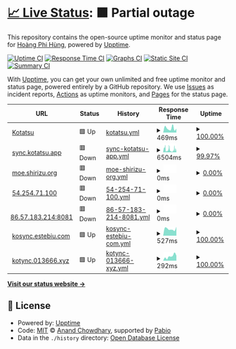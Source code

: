# [📈 Live Status](https://uptime.h4rs.site): <!--live status--> **🟧 Partial outage**

This repository contains the open-source uptime monitor and status page for [Hoàng Phi Hùng](https://uptime.h4rs.site), powered by [Upptime](https://github.com/upptime/upptime).

[![Uptime CI](https://github.com/hung319/uptime/workflows/Uptime%20CI/badge.svg)](https://github.com/hung319/uptime/actions?query=workflow%3A%22Uptime+CI%22)
[![Response Time CI](https://github.com/hung319/uptime/workflows/Response%20Time%20CI/badge.svg)](https://github.com/hung319/uptime/actions?query=workflow%3A%22Response+Time+CI%22)
[![Graphs CI](https://github.com/hung319/uptime/workflows/Graphs%20CI/badge.svg)](https://github.com/hung319/uptime/actions?query=workflow%3A%22Graphs+CI%22)
[![Static Site CI](https://github.com/hung319/uptime/workflows/Static%20Site%20CI/badge.svg)](https://github.com/hung319/uptime/actions?query=workflow%3A%22Static+Site+CI%22)
[![Summary CI](https://github.com/hung319/uptime/workflows/Summary%20CI/badge.svg)](https://github.com/hung319/uptime/actions?query=workflow%3A%22Summary+CI%22)

With [Upptime](https://upptime.js.org), you can get your own unlimited and free uptime monitor and status page, powered entirely by a GitHub repository. We use [Issues](https://github.com/hung319/uptime/issues) as incident reports, [Actions](https://github.com/hung319/uptime/actions) as uptime monitors, and [Pages](https://uptime.h4rs.site) for the status page.

<!--start: status pages-->
<!-- This summary is generated by Upptime (https://github.com/upptime/upptime) -->
<!-- Do not edit this manually, your changes will be overwritten -->
<!-- prettier-ignore -->
| URL | Status | History | Response Time | Uptime |
| --- | ------ | ------- | ------------- | ------ |
| <img alt="" src="https://icons.duckduckgo.com/ip3/kotatsu.app.ico" height="13"> [Kotatsu](https://kotatsu.app) | 🟩 Up | [kotatsu.yml](https://github.com/hung319/uptime/commits/HEAD/history/kotatsu.yml) | <details><summary><img alt="Response time graph" src="./graphs/kotatsu/response-time-week.png" height="20"> 469ms</summary><br><a href="https://uptime.h4rs.site/history/kotatsu"><img alt="Response time 379" src="https://img.shields.io/endpoint?url=https%3A%2F%2Fraw.githubusercontent.com%2Fhung319%2Fuptime%2FHEAD%2Fapi%2Fkotatsu%2Fresponse-time.json"></a><br><a href="https://uptime.h4rs.site/history/kotatsu"><img alt="24-hour response time 430" src="https://img.shields.io/endpoint?url=https%3A%2F%2Fraw.githubusercontent.com%2Fhung319%2Fuptime%2FHEAD%2Fapi%2Fkotatsu%2Fresponse-time-day.json"></a><br><a href="https://uptime.h4rs.site/history/kotatsu"><img alt="7-day response time 469" src="https://img.shields.io/endpoint?url=https%3A%2F%2Fraw.githubusercontent.com%2Fhung319%2Fuptime%2FHEAD%2Fapi%2Fkotatsu%2Fresponse-time-week.json"></a><br><a href="https://uptime.h4rs.site/history/kotatsu"><img alt="30-day response time 417" src="https://img.shields.io/endpoint?url=https%3A%2F%2Fraw.githubusercontent.com%2Fhung319%2Fuptime%2FHEAD%2Fapi%2Fkotatsu%2Fresponse-time-month.json"></a><br><a href="https://uptime.h4rs.site/history/kotatsu"><img alt="1-year response time 379" src="https://img.shields.io/endpoint?url=https%3A%2F%2Fraw.githubusercontent.com%2Fhung319%2Fuptime%2FHEAD%2Fapi%2Fkotatsu%2Fresponse-time-year.json"></a></details> | <details><summary><a href="https://uptime.h4rs.site/history/kotatsu">100.00%</a></summary><a href="https://uptime.h4rs.site/history/kotatsu"><img alt="All-time uptime 100.00%" src="https://img.shields.io/endpoint?url=https%3A%2F%2Fraw.githubusercontent.com%2Fhung319%2Fuptime%2FHEAD%2Fapi%2Fkotatsu%2Fuptime.json"></a><br><a href="https://uptime.h4rs.site/history/kotatsu"><img alt="24-hour uptime 100.00%" src="https://img.shields.io/endpoint?url=https%3A%2F%2Fraw.githubusercontent.com%2Fhung319%2Fuptime%2FHEAD%2Fapi%2Fkotatsu%2Fuptime-day.json"></a><br><a href="https://uptime.h4rs.site/history/kotatsu"><img alt="7-day uptime 100.00%" src="https://img.shields.io/endpoint?url=https%3A%2F%2Fraw.githubusercontent.com%2Fhung319%2Fuptime%2FHEAD%2Fapi%2Fkotatsu%2Fuptime-week.json"></a><br><a href="https://uptime.h4rs.site/history/kotatsu"><img alt="30-day uptime 100.00%" src="https://img.shields.io/endpoint?url=https%3A%2F%2Fraw.githubusercontent.com%2Fhung319%2Fuptime%2FHEAD%2Fapi%2Fkotatsu%2Fuptime-month.json"></a><br><a href="https://uptime.h4rs.site/history/kotatsu"><img alt="1-year uptime 100.00%" src="https://img.shields.io/endpoint?url=https%3A%2F%2Fraw.githubusercontent.com%2Fhung319%2Fuptime%2FHEAD%2Fapi%2Fkotatsu%2Fuptime-year.json"></a></details>
| <img alt="" src="https://icons.duckduckgo.com/ip3/sync.kotatsu.app.ico" height="13"> [sync.kotatsu.app](https://sync.kotatsu.app) | 🟥 Down | [sync-kotatsu-app.yml](https://github.com/hung319/uptime/commits/HEAD/history/sync-kotatsu-app.yml) | <details><summary><img alt="Response time graph" src="./graphs/sync-kotatsu-app/response-time-week.png" height="20"> 6504ms</summary><br><a href="https://uptime.h4rs.site/history/sync-kotatsu-app"><img alt="Response time 6869" src="https://img.shields.io/endpoint?url=https%3A%2F%2Fraw.githubusercontent.com%2Fhung319%2Fuptime%2FHEAD%2Fapi%2Fsync-kotatsu-app%2Fresponse-time.json"></a><br><a href="https://uptime.h4rs.site/history/sync-kotatsu-app"><img alt="24-hour response time 8850" src="https://img.shields.io/endpoint?url=https%3A%2F%2Fraw.githubusercontent.com%2Fhung319%2Fuptime%2FHEAD%2Fapi%2Fsync-kotatsu-app%2Fresponse-time-day.json"></a><br><a href="https://uptime.h4rs.site/history/sync-kotatsu-app"><img alt="7-day response time 6504" src="https://img.shields.io/endpoint?url=https%3A%2F%2Fraw.githubusercontent.com%2Fhung319%2Fuptime%2FHEAD%2Fapi%2Fsync-kotatsu-app%2Fresponse-time-week.json"></a><br><a href="https://uptime.h4rs.site/history/sync-kotatsu-app"><img alt="30-day response time 6713" src="https://img.shields.io/endpoint?url=https%3A%2F%2Fraw.githubusercontent.com%2Fhung319%2Fuptime%2FHEAD%2Fapi%2Fsync-kotatsu-app%2Fresponse-time-month.json"></a><br><a href="https://uptime.h4rs.site/history/sync-kotatsu-app"><img alt="1-year response time 6869" src="https://img.shields.io/endpoint?url=https%3A%2F%2Fraw.githubusercontent.com%2Fhung319%2Fuptime%2FHEAD%2Fapi%2Fsync-kotatsu-app%2Fresponse-time-year.json"></a></details> | <details><summary><a href="https://uptime.h4rs.site/history/sync-kotatsu-app">99.97%</a></summary><a href="https://uptime.h4rs.site/history/sync-kotatsu-app"><img alt="All-time uptime 96.37%" src="https://img.shields.io/endpoint?url=https%3A%2F%2Fraw.githubusercontent.com%2Fhung319%2Fuptime%2FHEAD%2Fapi%2Fsync-kotatsu-app%2Fuptime.json"></a><br><a href="https://uptime.h4rs.site/history/sync-kotatsu-app"><img alt="24-hour uptime 99.76%" src="https://img.shields.io/endpoint?url=https%3A%2F%2Fraw.githubusercontent.com%2Fhung319%2Fuptime%2FHEAD%2Fapi%2Fsync-kotatsu-app%2Fuptime-day.json"></a><br><a href="https://uptime.h4rs.site/history/sync-kotatsu-app"><img alt="7-day uptime 99.97%" src="https://img.shields.io/endpoint?url=https%3A%2F%2Fraw.githubusercontent.com%2Fhung319%2Fuptime%2FHEAD%2Fapi%2Fsync-kotatsu-app%2Fuptime-week.json"></a><br><a href="https://uptime.h4rs.site/history/sync-kotatsu-app"><img alt="30-day uptime 98.91%" src="https://img.shields.io/endpoint?url=https%3A%2F%2Fraw.githubusercontent.com%2Fhung319%2Fuptime%2FHEAD%2Fapi%2Fsync-kotatsu-app%2Fuptime-month.json"></a><br><a href="https://uptime.h4rs.site/history/sync-kotatsu-app"><img alt="1-year uptime 96.37%" src="https://img.shields.io/endpoint?url=https%3A%2F%2Fraw.githubusercontent.com%2Fhung319%2Fuptime%2FHEAD%2Fapi%2Fsync-kotatsu-app%2Fuptime-year.json"></a></details>
| <img alt="" src="https://icons.duckduckgo.com/ip3/moe.shirizu.org.ico" height="13"> [moe.shirizu.org](https://moe.shirizu.org) | 🟥 Down | [moe-shirizu-org.yml](https://github.com/hung319/uptime/commits/HEAD/history/moe-shirizu-org.yml) | <details><summary><img alt="Response time graph" src="./graphs/moe-shirizu-org/response-time-week.png" height="20"> 0ms</summary><br><a href="https://uptime.h4rs.site/history/moe-shirizu-org"><img alt="Response time 0" src="https://img.shields.io/endpoint?url=https%3A%2F%2Fraw.githubusercontent.com%2Fhung319%2Fuptime%2FHEAD%2Fapi%2Fmoe-shirizu-org%2Fresponse-time.json"></a><br><a href="https://uptime.h4rs.site/history/moe-shirizu-org"><img alt="24-hour response time 0" src="https://img.shields.io/endpoint?url=https%3A%2F%2Fraw.githubusercontent.com%2Fhung319%2Fuptime%2FHEAD%2Fapi%2Fmoe-shirizu-org%2Fresponse-time-day.json"></a><br><a href="https://uptime.h4rs.site/history/moe-shirizu-org"><img alt="7-day response time 0" src="https://img.shields.io/endpoint?url=https%3A%2F%2Fraw.githubusercontent.com%2Fhung319%2Fuptime%2FHEAD%2Fapi%2Fmoe-shirizu-org%2Fresponse-time-week.json"></a><br><a href="https://uptime.h4rs.site/history/moe-shirizu-org"><img alt="30-day response time 0" src="https://img.shields.io/endpoint?url=https%3A%2F%2Fraw.githubusercontent.com%2Fhung319%2Fuptime%2FHEAD%2Fapi%2Fmoe-shirizu-org%2Fresponse-time-month.json"></a><br><a href="https://uptime.h4rs.site/history/moe-shirizu-org"><img alt="1-year response time 0" src="https://img.shields.io/endpoint?url=https%3A%2F%2Fraw.githubusercontent.com%2Fhung319%2Fuptime%2FHEAD%2Fapi%2Fmoe-shirizu-org%2Fresponse-time-year.json"></a></details> | <details><summary><a href="https://uptime.h4rs.site/history/moe-shirizu-org">0.00%</a></summary><a href="https://uptime.h4rs.site/history/moe-shirizu-org"><img alt="All-time uptime 0.00%" src="https://img.shields.io/endpoint?url=https%3A%2F%2Fraw.githubusercontent.com%2Fhung319%2Fuptime%2FHEAD%2Fapi%2Fmoe-shirizu-org%2Fuptime.json"></a><br><a href="https://uptime.h4rs.site/history/moe-shirizu-org"><img alt="24-hour uptime 0.00%" src="https://img.shields.io/endpoint?url=https%3A%2F%2Fraw.githubusercontent.com%2Fhung319%2Fuptime%2FHEAD%2Fapi%2Fmoe-shirizu-org%2Fuptime-day.json"></a><br><a href="https://uptime.h4rs.site/history/moe-shirizu-org"><img alt="7-day uptime 0.00%" src="https://img.shields.io/endpoint?url=https%3A%2F%2Fraw.githubusercontent.com%2Fhung319%2Fuptime%2FHEAD%2Fapi%2Fmoe-shirizu-org%2Fuptime-week.json"></a><br><a href="https://uptime.h4rs.site/history/moe-shirizu-org"><img alt="30-day uptime 0.00%" src="https://img.shields.io/endpoint?url=https%3A%2F%2Fraw.githubusercontent.com%2Fhung319%2Fuptime%2FHEAD%2Fapi%2Fmoe-shirizu-org%2Fuptime-month.json"></a><br><a href="https://uptime.h4rs.site/history/moe-shirizu-org"><img alt="1-year uptime 0.00%" src="https://img.shields.io/endpoint?url=https%3A%2F%2Fraw.githubusercontent.com%2Fhung319%2Fuptime%2FHEAD%2Fapi%2Fmoe-shirizu-org%2Fuptime-year.json"></a></details>
| <img alt="" src="https://icons.duckduckgo.com/ip3/54.254.71.100.ico" height="13"> [54.254.71.100](http://54.254.71.100) | 🟥 Down | [54-254-71-100.yml](https://github.com/hung319/uptime/commits/HEAD/history/54-254-71-100.yml) | <details><summary><img alt="Response time graph" src="./graphs/54-254-71-100/response-time-week.png" height="20"> 0ms</summary><br><a href="https://uptime.h4rs.site/history/54-254-71-100"><img alt="Response time 409" src="https://img.shields.io/endpoint?url=https%3A%2F%2Fraw.githubusercontent.com%2Fhung319%2Fuptime%2FHEAD%2Fapi%2F54-254-71-100%2Fresponse-time.json"></a><br><a href="https://uptime.h4rs.site/history/54-254-71-100"><img alt="24-hour response time 0" src="https://img.shields.io/endpoint?url=https%3A%2F%2Fraw.githubusercontent.com%2Fhung319%2Fuptime%2FHEAD%2Fapi%2F54-254-71-100%2Fresponse-time-day.json"></a><br><a href="https://uptime.h4rs.site/history/54-254-71-100"><img alt="7-day response time 0" src="https://img.shields.io/endpoint?url=https%3A%2F%2Fraw.githubusercontent.com%2Fhung319%2Fuptime%2FHEAD%2Fapi%2F54-254-71-100%2Fresponse-time-week.json"></a><br><a href="https://uptime.h4rs.site/history/54-254-71-100"><img alt="30-day response time 0" src="https://img.shields.io/endpoint?url=https%3A%2F%2Fraw.githubusercontent.com%2Fhung319%2Fuptime%2FHEAD%2Fapi%2F54-254-71-100%2Fresponse-time-month.json"></a><br><a href="https://uptime.h4rs.site/history/54-254-71-100"><img alt="1-year response time 409" src="https://img.shields.io/endpoint?url=https%3A%2F%2Fraw.githubusercontent.com%2Fhung319%2Fuptime%2FHEAD%2Fapi%2F54-254-71-100%2Fresponse-time-year.json"></a></details> | <details><summary><a href="https://uptime.h4rs.site/history/54-254-71-100">0.00%</a></summary><a href="https://uptime.h4rs.site/history/54-254-71-100"><img alt="All-time uptime 0.24%" src="https://img.shields.io/endpoint?url=https%3A%2F%2Fraw.githubusercontent.com%2Fhung319%2Fuptime%2FHEAD%2Fapi%2F54-254-71-100%2Fuptime.json"></a><br><a href="https://uptime.h4rs.site/history/54-254-71-100"><img alt="24-hour uptime 0.00%" src="https://img.shields.io/endpoint?url=https%3A%2F%2Fraw.githubusercontent.com%2Fhung319%2Fuptime%2FHEAD%2Fapi%2F54-254-71-100%2Fuptime-day.json"></a><br><a href="https://uptime.h4rs.site/history/54-254-71-100"><img alt="7-day uptime 0.00%" src="https://img.shields.io/endpoint?url=https%3A%2F%2Fraw.githubusercontent.com%2Fhung319%2Fuptime%2FHEAD%2Fapi%2F54-254-71-100%2Fuptime-week.json"></a><br><a href="https://uptime.h4rs.site/history/54-254-71-100"><img alt="30-day uptime 0.00%" src="https://img.shields.io/endpoint?url=https%3A%2F%2Fraw.githubusercontent.com%2Fhung319%2Fuptime%2FHEAD%2Fapi%2F54-254-71-100%2Fuptime-month.json"></a><br><a href="https://uptime.h4rs.site/history/54-254-71-100"><img alt="1-year uptime 0.24%" src="https://img.shields.io/endpoint?url=https%3A%2F%2Fraw.githubusercontent.com%2Fhung319%2Fuptime%2FHEAD%2Fapi%2F54-254-71-100%2Fuptime-year.json"></a></details>
| <img alt="" src="https://icons.duckduckgo.com/ip3/86.57.183.214.ico" height="13"> [86.57.183.214:8081](http://86.57.183.214:8081) | 🟥 Down | [86-57-183-214-8081.yml](https://github.com/hung319/uptime/commits/HEAD/history/86-57-183-214-8081.yml) | <details><summary><img alt="Response time graph" src="./graphs/86-57-183-214-8081/response-time-week.png" height="20"> 0ms</summary><br><a href="https://uptime.h4rs.site/history/86-57-183-214-8081"><img alt="Response time 0" src="https://img.shields.io/endpoint?url=https%3A%2F%2Fraw.githubusercontent.com%2Fhung319%2Fuptime%2FHEAD%2Fapi%2F86-57-183-214-8081%2Fresponse-time.json"></a><br><a href="https://uptime.h4rs.site/history/86-57-183-214-8081"><img alt="24-hour response time 0" src="https://img.shields.io/endpoint?url=https%3A%2F%2Fraw.githubusercontent.com%2Fhung319%2Fuptime%2FHEAD%2Fapi%2F86-57-183-214-8081%2Fresponse-time-day.json"></a><br><a href="https://uptime.h4rs.site/history/86-57-183-214-8081"><img alt="7-day response time 0" src="https://img.shields.io/endpoint?url=https%3A%2F%2Fraw.githubusercontent.com%2Fhung319%2Fuptime%2FHEAD%2Fapi%2F86-57-183-214-8081%2Fresponse-time-week.json"></a><br><a href="https://uptime.h4rs.site/history/86-57-183-214-8081"><img alt="30-day response time 0" src="https://img.shields.io/endpoint?url=https%3A%2F%2Fraw.githubusercontent.com%2Fhung319%2Fuptime%2FHEAD%2Fapi%2F86-57-183-214-8081%2Fresponse-time-month.json"></a><br><a href="https://uptime.h4rs.site/history/86-57-183-214-8081"><img alt="1-year response time 0" src="https://img.shields.io/endpoint?url=https%3A%2F%2Fraw.githubusercontent.com%2Fhung319%2Fuptime%2FHEAD%2Fapi%2F86-57-183-214-8081%2Fresponse-time-year.json"></a></details> | <details><summary><a href="https://uptime.h4rs.site/history/86-57-183-214-8081">0.00%</a></summary><a href="https://uptime.h4rs.site/history/86-57-183-214-8081"><img alt="All-time uptime 0.00%" src="https://img.shields.io/endpoint?url=https%3A%2F%2Fraw.githubusercontent.com%2Fhung319%2Fuptime%2FHEAD%2Fapi%2F86-57-183-214-8081%2Fuptime.json"></a><br><a href="https://uptime.h4rs.site/history/86-57-183-214-8081"><img alt="24-hour uptime 0.00%" src="https://img.shields.io/endpoint?url=https%3A%2F%2Fraw.githubusercontent.com%2Fhung319%2Fuptime%2FHEAD%2Fapi%2F86-57-183-214-8081%2Fuptime-day.json"></a><br><a href="https://uptime.h4rs.site/history/86-57-183-214-8081"><img alt="7-day uptime 0.00%" src="https://img.shields.io/endpoint?url=https%3A%2F%2Fraw.githubusercontent.com%2Fhung319%2Fuptime%2FHEAD%2Fapi%2F86-57-183-214-8081%2Fuptime-week.json"></a><br><a href="https://uptime.h4rs.site/history/86-57-183-214-8081"><img alt="30-day uptime 0.00%" src="https://img.shields.io/endpoint?url=https%3A%2F%2Fraw.githubusercontent.com%2Fhung319%2Fuptime%2FHEAD%2Fapi%2F86-57-183-214-8081%2Fuptime-month.json"></a><br><a href="https://uptime.h4rs.site/history/86-57-183-214-8081"><img alt="1-year uptime 0.00%" src="https://img.shields.io/endpoint?url=https%3A%2F%2Fraw.githubusercontent.com%2Fhung319%2Fuptime%2FHEAD%2Fapi%2F86-57-183-214-8081%2Fuptime-year.json"></a></details>
| <img alt="" src="https://icons.duckduckgo.com/ip3/kosync.estebiu.com.ico" height="13"> [kosync.estebiu.com](https://kosync.estebiu.com) | 🟩 Up | [kosync-estebiu-com.yml](https://github.com/hung319/uptime/commits/HEAD/history/kosync-estebiu-com.yml) | <details><summary><img alt="Response time graph" src="./graphs/kosync-estebiu-com/response-time-week.png" height="20"> 527ms</summary><br><a href="https://uptime.h4rs.site/history/kosync-estebiu-com"><img alt="Response time 878" src="https://img.shields.io/endpoint?url=https%3A%2F%2Fraw.githubusercontent.com%2Fhung319%2Fuptime%2FHEAD%2Fapi%2Fkosync-estebiu-com%2Fresponse-time.json"></a><br><a href="https://uptime.h4rs.site/history/kosync-estebiu-com"><img alt="24-hour response time 693" src="https://img.shields.io/endpoint?url=https%3A%2F%2Fraw.githubusercontent.com%2Fhung319%2Fuptime%2FHEAD%2Fapi%2Fkosync-estebiu-com%2Fresponse-time-day.json"></a><br><a href="https://uptime.h4rs.site/history/kosync-estebiu-com"><img alt="7-day response time 527" src="https://img.shields.io/endpoint?url=https%3A%2F%2Fraw.githubusercontent.com%2Fhung319%2Fuptime%2FHEAD%2Fapi%2Fkosync-estebiu-com%2Fresponse-time-week.json"></a><br><a href="https://uptime.h4rs.site/history/kosync-estebiu-com"><img alt="30-day response time 1002" src="https://img.shields.io/endpoint?url=https%3A%2F%2Fraw.githubusercontent.com%2Fhung319%2Fuptime%2FHEAD%2Fapi%2Fkosync-estebiu-com%2Fresponse-time-month.json"></a><br><a href="https://uptime.h4rs.site/history/kosync-estebiu-com"><img alt="1-year response time 878" src="https://img.shields.io/endpoint?url=https%3A%2F%2Fraw.githubusercontent.com%2Fhung319%2Fuptime%2FHEAD%2Fapi%2Fkosync-estebiu-com%2Fresponse-time-year.json"></a></details> | <details><summary><a href="https://uptime.h4rs.site/history/kosync-estebiu-com">100.00%</a></summary><a href="https://uptime.h4rs.site/history/kosync-estebiu-com"><img alt="All-time uptime 95.93%" src="https://img.shields.io/endpoint?url=https%3A%2F%2Fraw.githubusercontent.com%2Fhung319%2Fuptime%2FHEAD%2Fapi%2Fkosync-estebiu-com%2Fuptime.json"></a><br><a href="https://uptime.h4rs.site/history/kosync-estebiu-com"><img alt="24-hour uptime 100.00%" src="https://img.shields.io/endpoint?url=https%3A%2F%2Fraw.githubusercontent.com%2Fhung319%2Fuptime%2FHEAD%2Fapi%2Fkosync-estebiu-com%2Fuptime-day.json"></a><br><a href="https://uptime.h4rs.site/history/kosync-estebiu-com"><img alt="7-day uptime 100.00%" src="https://img.shields.io/endpoint?url=https%3A%2F%2Fraw.githubusercontent.com%2Fhung319%2Fuptime%2FHEAD%2Fapi%2Fkosync-estebiu-com%2Fuptime-week.json"></a><br><a href="https://uptime.h4rs.site/history/kosync-estebiu-com"><img alt="30-day uptime 98.07%" src="https://img.shields.io/endpoint?url=https%3A%2F%2Fraw.githubusercontent.com%2Fhung319%2Fuptime%2FHEAD%2Fapi%2Fkosync-estebiu-com%2Fuptime-month.json"></a><br><a href="https://uptime.h4rs.site/history/kosync-estebiu-com"><img alt="1-year uptime 95.93%" src="https://img.shields.io/endpoint?url=https%3A%2F%2Fraw.githubusercontent.com%2Fhung319%2Fuptime%2FHEAD%2Fapi%2Fkosync-estebiu-com%2Fuptime-year.json"></a></details>
| <img alt="" src="https://icons.duckduckgo.com/ip3/kotync.013666.xyz.ico" height="13"> [kotync.013666.xyz](https://kotync.013666.xyz) | 🟩 Up | [kotync-013666-xyz.yml](https://github.com/hung319/uptime/commits/HEAD/history/kotync-013666-xyz.yml) | <details><summary><img alt="Response time graph" src="./graphs/kotync-013666-xyz/response-time-week.png" height="20"> 292ms</summary><br><a href="https://uptime.h4rs.site/history/kotync-013666-xyz"><img alt="Response time 207" src="https://img.shields.io/endpoint?url=https%3A%2F%2Fraw.githubusercontent.com%2Fhung319%2Fuptime%2FHEAD%2Fapi%2Fkotync-013666-xyz%2Fresponse-time.json"></a><br><a href="https://uptime.h4rs.site/history/kotync-013666-xyz"><img alt="24-hour response time 338" src="https://img.shields.io/endpoint?url=https%3A%2F%2Fraw.githubusercontent.com%2Fhung319%2Fuptime%2FHEAD%2Fapi%2Fkotync-013666-xyz%2Fresponse-time-day.json"></a><br><a href="https://uptime.h4rs.site/history/kotync-013666-xyz"><img alt="7-day response time 292" src="https://img.shields.io/endpoint?url=https%3A%2F%2Fraw.githubusercontent.com%2Fhung319%2Fuptime%2FHEAD%2Fapi%2Fkotync-013666-xyz%2Fresponse-time-week.json"></a><br><a href="https://uptime.h4rs.site/history/kotync-013666-xyz"><img alt="30-day response time 259" src="https://img.shields.io/endpoint?url=https%3A%2F%2Fraw.githubusercontent.com%2Fhung319%2Fuptime%2FHEAD%2Fapi%2Fkotync-013666-xyz%2Fresponse-time-month.json"></a><br><a href="https://uptime.h4rs.site/history/kotync-013666-xyz"><img alt="1-year response time 207" src="https://img.shields.io/endpoint?url=https%3A%2F%2Fraw.githubusercontent.com%2Fhung319%2Fuptime%2FHEAD%2Fapi%2Fkotync-013666-xyz%2Fresponse-time-year.json"></a></details> | <details><summary><a href="https://uptime.h4rs.site/history/kotync-013666-xyz">100.00%</a></summary><a href="https://uptime.h4rs.site/history/kotync-013666-xyz"><img alt="All-time uptime 99.96%" src="https://img.shields.io/endpoint?url=https%3A%2F%2Fraw.githubusercontent.com%2Fhung319%2Fuptime%2FHEAD%2Fapi%2Fkotync-013666-xyz%2Fuptime.json"></a><br><a href="https://uptime.h4rs.site/history/kotync-013666-xyz"><img alt="24-hour uptime 100.00%" src="https://img.shields.io/endpoint?url=https%3A%2F%2Fraw.githubusercontent.com%2Fhung319%2Fuptime%2FHEAD%2Fapi%2Fkotync-013666-xyz%2Fuptime-day.json"></a><br><a href="https://uptime.h4rs.site/history/kotync-013666-xyz"><img alt="7-day uptime 100.00%" src="https://img.shields.io/endpoint?url=https%3A%2F%2Fraw.githubusercontent.com%2Fhung319%2Fuptime%2FHEAD%2Fapi%2Fkotync-013666-xyz%2Fuptime-week.json"></a><br><a href="https://uptime.h4rs.site/history/kotync-013666-xyz"><img alt="30-day uptime 100.00%" src="https://img.shields.io/endpoint?url=https%3A%2F%2Fraw.githubusercontent.com%2Fhung319%2Fuptime%2FHEAD%2Fapi%2Fkotync-013666-xyz%2Fuptime-month.json"></a><br><a href="https://uptime.h4rs.site/history/kotync-013666-xyz"><img alt="1-year uptime 99.96%" src="https://img.shields.io/endpoint?url=https%3A%2F%2Fraw.githubusercontent.com%2Fhung319%2Fuptime%2FHEAD%2Fapi%2Fkotync-013666-xyz%2Fuptime-year.json"></a></details>

<!--end: status pages-->

[**Visit our status website →**](https://uptime.h4rs.site)

## 📄 License

- Powered by: [Upptime](https://github.com/upptime/upptime)
- Code: [MIT](./LICENSE) © [Anand Chowdhary](https://anandchowdhary.com), supported by [Pabio](https://pabio.com)
- Data in the `./history` directory: [Open Database License](https://opendatacommons.org/licenses/odbl/1-0/)
